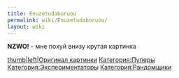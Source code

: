 ```yaml
---
title: Enuzetudaboruou
permalink: wiki/Enuzetudaboruou/
layout: wiki
---
```


**NZWO!** - мне похуй внизу крутая картинка

[thumb\|left\|Оригинал картинки](Файл:15328_eightbit2.jpg "wikilink")
[Категория:Пуперы](Категория:Пуперы "wikilink")
[Категория:Экспериментаторы](Категория:Экспериментаторы "wikilink")
[Категория:Рандомщики](Категория:Рандомщики "wikilink")
